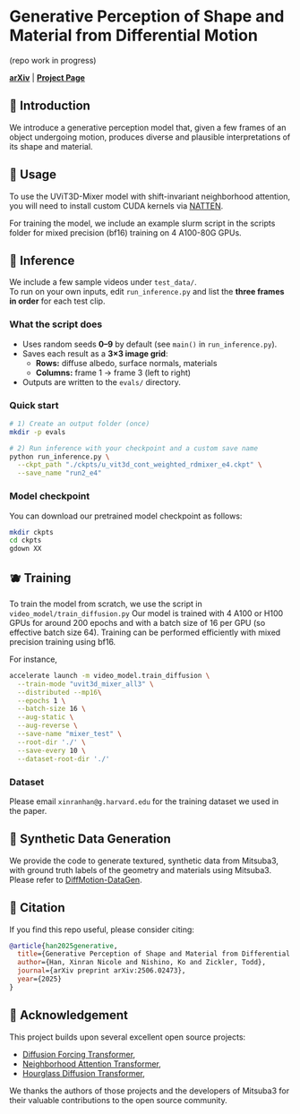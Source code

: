 # Generative Perception of Shape and Material from Differential Motion

(repo work in progress)

[**arXiv**](https://arxiv.org/pdf/2506.02473) | [**Project Page**](https://xrhan.github.io/diffmotion/) 

## 🍇 Introduction
We introduce a generative perception model that, given a few frames of an object undergoing motion, produces diverse and plausible interpretations of its shape and material.

## 🍊 Usage
To use the UViT3D-Mixer model with shift-invariant neighborhood attention, you will need to install custom CUDA kernels via [NATTEN](https://github.com/SHI-Labs/NATTEN/tree/main).

For training the model, we include an example slurm script in the scripts folder for mixed precision (bf16) training on 4 A100-80G GPUs.

## 🍏 Inference
We include a few sample videos under `test_data/`.  
To run on your own inputs, edit `run_inference.py` and list the **three frames in order** for each test clip.

### What the script does
- Uses random seeds **0–9** by default (see `main()` in `run_inference.py`).
- Saves each result as a **3×3 image grid**:
  - **Rows:** diffuse albedo, surface normals, materials
  - **Columns:** frame 1 → frame 3 (left to right)
- Outputs are written to the `evals/` directory.

### Quick start
```bash
# 1) Create an output folder (once)
mkdir -p evals

# 2) Run inference with your checkpoint and a custom save name
python run_inference.py \
  --ckpt_path "./ckpts/u_vit3d_cont_weighted_rdmixer_e4.ckpt" \
  --save_name "run2_e4"
```

### Model checkpoint
You can download our pretrained model checkpoint as follows:
```bash
mkdir ckpts
cd ckpts
gdown XX
```

## 🫐 Training
To train the model from scratch, we use the script in `video_model/train_diffusion.py`
Our model is trained with 4 A100 or H100 GPUs for around 200 epochs and with a batch size of 16 per GPU (so effective batch size 64). Training can be performed efficiently with mixed precision training using bf16.

For instance,
```bash
accelerate launch -m video_model.train_diffusion \
  --train-mode "uvit3d_mixer_all3" \
  --distributed --mp16\
  --epochs 1 \
  --batch-size 16 \
  --aug-static \
  --aug-reverse \
  --save-name "mixer_test" \
  --root-dir './' \
  --save-every 10 \
  --dataset-root-dir './'
```

### Dataset
Please email `xinranhan@g.harvard.edu` for the training dataset we used in the paper.

## 🍒 Synthetic Data Generation
We provide the code to generate textured, synthetic data from Mitsuba3, with ground truth labels of the geometry and materials using Mitsuba3.
Please refer to [DiffMotion-DataGen](https://github.com/xrhan/diffmotion_datagen).

## 🌰 Citation

If you find this repo useful, please consider citing:

```bibtex
@article{han2025generative,
  title={Generative Perception of Shape and Material from Differential Motion},
  author={Han, Xinran Nicole and Nishino, Ko and Zickler, Todd},
  journal={arXiv preprint arXiv:2506.02473},
  year={2025}
}
```

## 🍰 Acknowledgement
This project builds upon several excellent open source projects:
- [Diffusion Forcing Transformer](https://github.com/kwsong0113/diffusion-forcing-transformer), 
- [Neighborhood Attention Transformer](https://github.com/SHI-Labs/Neighborhood-Attention-Transformer),  
- [Hourglass Diffusion Transformer](https://github.com/crowsonkb/k-diffusion?tab=readme-ov-file),

We thanks the authors of those projects and the developers of Mitsuba3 for their valuable contributions to the open source community. 
